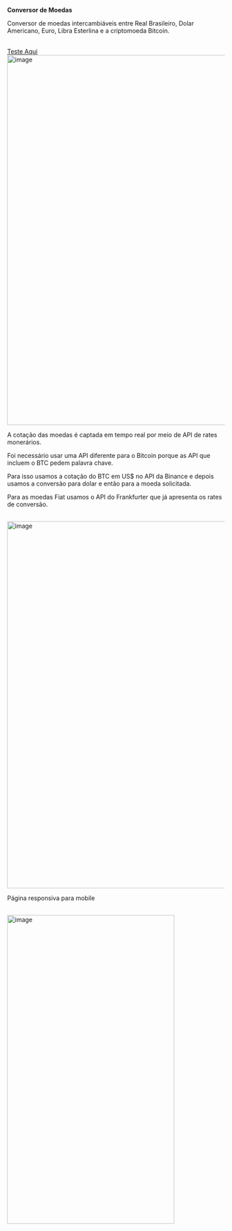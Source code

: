 <t1><b>Conversor de Moedas</b></t1>

<p>Conversor de moedas intercambiáveis entre Real Brasileiro, Dolar Americano, Euro, Libra Esterlina e a criptomoeda Bitcoin.</p>
<br>
<a href="https://odarlanssilva.github.io/JS1">Teste Aqui</a>
<br>
<img width="1130" height="857" alt="image" src="https://github.com/user-attachments/assets/08456963-e4c6-4913-ae28-ce87b53fc4a0" />
<br>
<p>A cotação das moedas é captada em tempo real por meio de API de rates monerários.</p>
<p>Foi necessário usar uma API diferente para o Bitcoin porque as API que incluem o BTC pedem palavra chave.</p>
<p>Para isso usamos a cotação do BTC em US$ no API da Binance e depois usamos a conversão para dolar e então para a moeda solicitada.</p>
<p>Para as moedas Fiat usamos o API do Frankfurter que já apresenta os rates de conversão.</p>
<br>
<img width="1137" height="850" alt="image" src="https://github.com/user-attachments/assets/00fa4d4f-a371-43a0-9ec6-7f46b958c79e" />
<br>
<p>Página responsiva para mobile</p>
<br>
<img width="387" height="715" alt="image" src="https://github.com/user-attachments/assets/c19c8668-c83a-49ad-9d6c-e365f26256c3" />
<br>

